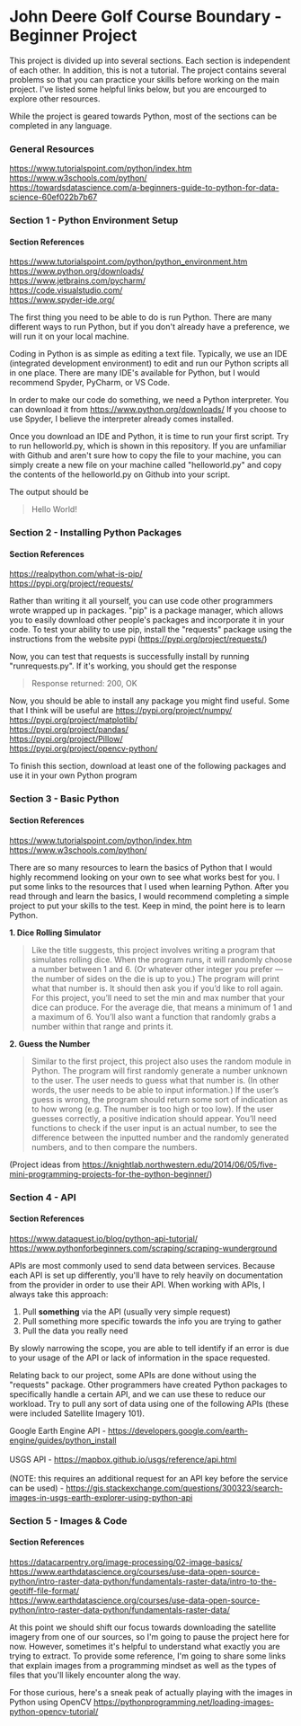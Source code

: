 # John Deere Golf Course Boundary - Beginner Project
This project is divided up into several sections. Each section is independent of each other.
In addition, this is not a tutorial. The project contains several problems so that you can practice your skills before working on the main project. I've listed some helpful links below, but you are encourged to explore other resources. 

While the project is geared towards Python, most of the sections can be completed in any language.

### General Resources
https://www.tutorialspoint.com/python/index.htm  
https://www.w3schools.com/python/  
https://towardsdatascience.com/a-beginners-guide-to-python-for-data-science-60ef022b7b67  

### Section 1 - Python Environment Setup
#### Section References
https://www.tutorialspoint.com/python/python_environment.htm  
https://www.python.org/downloads/  
https://www.jetbrains.com/pycharm/  
https://code.visualstudio.com/  
https://www.spyder-ide.org/  

The first thing you need to be able to do is run Python. There are many different ways to run Python, but if you don't already have a preference, we will run it on your local machine.

Coding in Python is as simple as editing a text file. Typically, we use an IDE (integrated development environment) to edit and run our Python scripts all in one place. There are many IDE's available for Python, but I would recommend Spyder, PyCharm, or VS Code. 

In order to make our code do something, we need a Python interpreter. You can download it from https://www.python.org/downloads/ If you choose to use Spyder, I believe the interpreter already comes installed.

Once you download an IDE and Python, it is time to run your first script. Try to run helloworld.py, which is shown in this repository. If you are unfamiliar with Github and aren't sure how to copy the file to your machine, you can simply create a new file on your machine called "helloworld.py" and copy the contents of the helloworld.py on Github into your script.

The output should be 
> Hello World!

### Section 2 - Installing Python Packages
#### Section References
https://realpython.com/what-is-pip/  
https://pypi.org/project/requests/  

Rather than writing it all yourself, you can use code other programmers wrote wrapped up in packages. "pip" is a package manager, which allows you to easily download other people's packages and incorporate it in your code. To test your ability to use pip, install the "requests" package using the instructions from the website pypi (https://pypi.org/project/requests/)

Now, you can test that requests is successfully install by running "runrequests.py". If it's working, you should get the response 
> Response returned: 200, OK

Now, you should be able to install any package you might find useful. Some that I think will be useful are
https://pypi.org/project/numpy/  
https://pypi.org/project/matplotlib/  
https://pypi.org/project/pandas/  
https://pypi.org/project/Pillow/  
https://pypi.org/project/opencv-python/  

To finish this section, download at least one of the following packages and use it in your own Python program


### Section 3 - Basic Python
#### Section References
https://www.tutorialspoint.com/python/index.htm  
https://www.w3schools.com/python/  

There are so many resources to learn the basics of Python that I would highly recommend looking on your own to see what works best for you. I put some links to the resources that I used when learning Python. After you read through and learn the basics, I would recommend completing a simple project to put your skills to the test. Keep in mind, the point here is to learn Python.

**1. Dice Rolling Simulator**
> Like the title suggests, this project involves writing a program that simulates rolling dice. When the program runs, 
> it will randomly choose a number between 1 and 6. (Or whatever other integer you prefer — the number of sides on the die is up 
> to you.) The program will print what that number is. It should then ask you if you’d like to roll again. For this project, 
> you’ll need to set the min and max number that your dice can produce. For the average die, that means a minimum of 1 and a 
> maximum of 6. You’ll also want a function that randomly grabs a number within that range and prints it.

**2. Guess the Number**
> Similar to the first project, this project also uses the random module in Python. The program will first randomly generate a 
> number unknown to the user. The user needs to guess what that number is. (In other words, the user needs to be able to input 
> information.) If the user’s guess is wrong, the program should return some sort of indication as to how wrong (e.g. The number 
> is too high or too low). If the user guesses correctly, a positive indication should appear. You’ll need functions to check if 
> the user input is an actual number, to see the difference between the inputted number and the randomly generated numbers, and 
> to then compare the numbers.

(Project ideas from https://knightlab.northwestern.edu/2014/06/05/five-mini-programming-projects-for-the-python-beginner/)

### Section 4 - API
#### Section References
https://www.dataquest.io/blog/python-api-tutorial/  
https://www.pythonforbeginners.com/scraping/scraping-wunderground  

APIs are most commonly used to send data between services. Because each API is set up differently, you'll have to rely heavily on documentation from the provider in order to use their API. When working with APIs, I always take this approach:
1. Pull **something** via the API (usually very simple request)
2. Pull something more specific towards the info you are trying to gather
3. Pull the data you really need

By slowly narrowing the scope, you are able to tell identify if an error is due to your usage of the API or lack of information in the space requested.

Relating back to our project, some APIs are done without using the "requests" package. Other programmers have created Python packages to specifically handle a certain API, and we can use these to reduce our workload. Try to pull any sort of data using one of the following APIs (these were included Satellite Imagery 101).

Google Earth Engine API - https://developers.google.com/earth-engine/guides/python_install  
<br>USGS API - https://mapbox.github.io/usgs/reference/api.html  
<br>(NOTE: this requires an additional request for an API key before the service can be used) - https://gis.stackexchange.com/questions/300323/search-images-in-usgs-earth-explorer-using-python-api

### Section 5 - Images & Code
#### Section References
https://datacarpentry.org/image-processing/02-image-basics/   
https://www.earthdatascience.org/courses/use-data-open-source-python/intro-raster-data-python/fundamentals-raster-data/intro-to-the-geotiff-file-format/  
https://www.earthdatascience.org/courses/use-data-open-source-python/intro-raster-data-python/fundamentals-raster-data/  

At this point we should shift our focus towards downloading the satellite imagery from one of our sources, so I'm going to pause the project here for now. However, sometimes it's helpful to understand what exactly you are trying to extract. To provide some reference, I'm going to share some links that explain images from a programming mindset as well as the types of files that you'll likely encounter along the way.

For those curious, here's a sneak peak of actually playing with the images in Python using OpenCV
https://pythonprogramming.net/loading-images-python-opencv-tutorial/  
